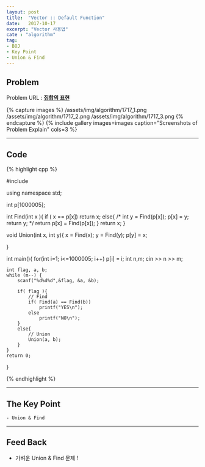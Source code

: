 ```yaml
---
layout: post
title:  "Vector :: Default Function"
date:   2017-10-17
excerpt: "Vector 사용법"
cate : "algorithm"
tag:
- BOJ
- Key Point
- Union & Find
---
```


## Problem
Problem URL : **[집합의 표현](https://www.acmicpc.net/problem/1717)**

{% capture images %}
    /assets/img/algorithm/1717_1.png
    /assets/img/algorithm/1717_2.png
    /assets/img/algorithm/1717_3.png
{% endcapture %}
{% include gallery images=images caption="Screenshots of Problem Explain" cols=3 %}

---

## Code
{% highlight cpp %}

#include<iostream>

using namespace std;

int p[1000005];

int Find(int x ){
    if ( x == p[x])
        return x;
    else{
        /*
         int y = Find(p[x]);
         p[x] = y;
         return y;
         */
        return p[x] = Find(p[x]);
    }
    return x;
}

void Union(int x, int y){
    x = Find(x);
    y = Find(y);
    p[y] = x;
    
}

int main(){
    for(int i=1; i<=1000005; i++)
        p[i] = i;
    int n,m;
    cin >> n >> m;
    
    int flag, a, b;
    while (m--) {
        scanf("%d%d%d",&flag, &a, &b);
        
        if( flag ){
            // Find
            if( Find(a) == Find(b))
                printf("YES\n");
            else
                printf("NO\n");
        }
        else{
            // Union
            Union(a, b);
        }
    }
    return 0;
}


{% endhighlight %}

---

## The Key Point
    - Union & Find



---


## Feed Back 
* 가벼운 Union & Find 문제 !
